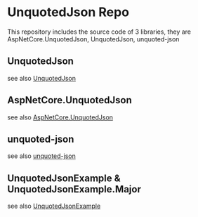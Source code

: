 # UnquotedJson Repo

This repository includes the source code of 3 libraries, they are AspNetCore.UnquotedJson, UnquotedJson, unquoted-json

## UnquotedJson

see also [UnquotedJson](https://github.com/xp44mm/UnquotedJson/blob/master/UnquotedJson)

## AspNetCore.UnquotedJson

see also [AspNetCore.UnquotedJson](https://github.com/xp44mm/UnquotedJson/blob/master/AspNetCore.UnquotedJson)

## unquoted-json

see also [unquoted-json](https://github.com/xp44mm/UnquotedJson/blob/master/unquoted-json)

## UnquotedJsonExample & UnquotedJsonExample.Major

see also [UnquotedJsonExample](https://github.com/xp44mm/UnquotedJson/blob/master/UnquotedJsonExample)
